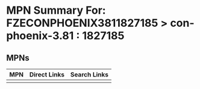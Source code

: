 



# MPN Summary For: FZECONPHOENIX3811827185 > con-phoenix-3.81 : 1827185

## MPNs
  

|MPN|Direct Links|Search Links|
| :--- | :--- | :--- |
||||
